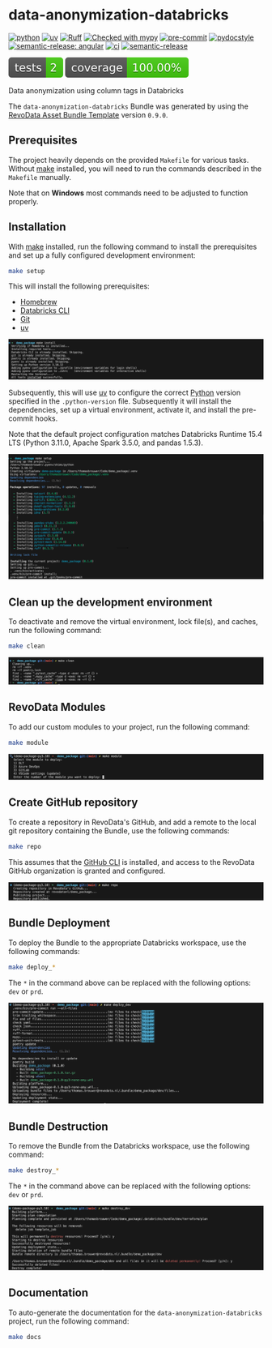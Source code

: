 # data-anonymization-databricks

[![python](https://img.shields.io/badge/python-3.11-g)](https://www.python.org)
[![uv](https://img.shields.io/endpoint?url=https://raw.githubusercontent.com/astral-sh/uv/main/assets/badge/v0.json)](https://github.com/astral-sh/uv)
[![Ruff](https://img.shields.io/endpoint?url=https://raw.githubusercontent.com/astral-sh/ruff/main/assets/badge/v2.json)](https://github.com/astral-sh/ruff)
[![Checked with mypy](http://www.mypy-lang.org/static/mypy_badge.svg)](http://mypy-lang.org/)
[![pre-commit](https://img.shields.io/badge/pre--commit-enabled-brightgreen?logo=pre-commit&logoColor=white)](https://github.com/pre-commit/pre-commit)
[![pydocstyle](https://img.shields.io/badge/pydocstyle-enabled-AD4CD3)](http://www.pydocstyle.org/en/stable/)
[![semantic-release: angular](https://img.shields.io/badge/semantic--release-angular-e10079?logo=semantic-release)](https://github.com/semantic-release/semantic-release)
[![ci](https://github.com/revodatanl/data-anonymization-databricks/actions/workflows/ci.yml/badge.svg)](https://github.com/revodatanl/data-anonymization-databricks/actions/workflows/ci.yml)
[![semantic-release](https://github.com/revodatanl/data-anonymization-databricks/actions/workflows/semantic-release.yml/badge.svg)](https://github.com/revodatanl/data-anonymization-databricks/actions/workflows/semantic-release.yml)

[![tests](docs/assets/badge-tests.svg)](docs/tests/coverage/index.html)
[![coverage](docs/assets/badge-coverage.svg)](docs/tests/coverage/index.html)

Data anonymization using column tags in Databricks

The `data-anonymization-databricks` Bundle was generated by using the [RevoData Asset Bundle Template](https://github.com/revodatanl/revo-asset-bundle-templates) version `0.9.0`.

## Prerequisites

The project heavily depends on the provided `Makefile` for various tasks. Without [make](https://www.gnu.org/software/make) installed, you will need to run the commands described in the `Makefile` manually.

Note that on **Windows** most commands need to be adjusted to function properly.

## Installation

With [make](https://www.gnu.org/software/make) installed, run the following command to install the prerequisites and set up a fully configured development environment:

```bash
make setup
```

This will install the following prerequisites:

- [Homebrew](https://brew.sh)
- [Databricks CLI](https://docs.databricks.com/dev-tools/cli/databricks-cli.html)
- [Git](https://git-scm.com)
- [uv](https://github.com/astral-sh/uv)

![make-install](docs/assets/make-install.png)

Subsequently, this will use [uv](https://github.com/astral-sh/uv) to configure the correct [Python](https://www.python.org/) version specified in the `.python-version` file. Subsequently it will install the dependencies, set up a virtual environment, activate it, and install the pre-commit hooks.

Note that the default project configuration matches Databricks Runtime 15.4 LTS (Python 3.11.0, Apache Spark 3.5.0, and pandas 1.5.3).

![make-setup](docs/assets/make-setup.png)

## Clean up the development environment

To deactivate and remove the virtual environment, lock file(s), and caches, run the following command:

```bash
make clean
```

![make-clean](docs/assets/make-clean.png)

## RevoData Modules

To add our custom modules to your project, run the following command:

```bash
make module
```

![make-module](docs/assets/make-module.png)

## Create GitHub repository

To create a repository in RevoData's GitHub, and add a remote to the local git repository containing the Bundle, use the following commands:

```bash
make repo
```

This assumes that the [GitHub CLI](https://cli.github.com) is installed, and access to the RevoData GitHub organization is granted and configured.

![make-repo](docs/assets/make-repo.png)


## Bundle Deployment

To deploy the Bundle to the appropriate Databricks workspace, use the following commands:

```bash
make deploy_*
```

The `*` in the command above can be replaced with the following options: `dev` or `prd`.

![make-deploy_dev](docs/assets/make-deploy_dev.png)

## Bundle Destruction

To remove the Bundle from the Databricks workspace, use the following command:

```bash
make destroy_*
```

The `*` in the command above can be replaced with the following options: `dev` or `prd`.

![make-destroy_dev](docs/assets/make-destroy_dev.png)

## Documentation

To auto-generate the documentation for the `data-anonymization-databricks` project, run the following command:

```bash
make docs
```
